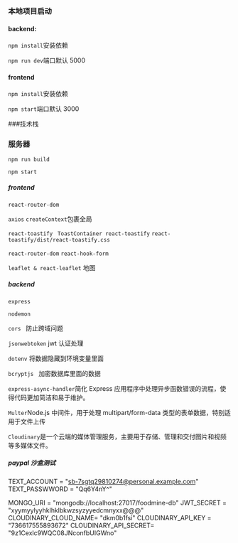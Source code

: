 ### 本地项目启动

#### backend:

`npm install`安装依赖

`npm run dev`端口默认 5000

#### frontend

`npm install`安装依赖

`npm start`端口默认 3000

###技术栈

### 服务器

`npm run build`

`npm start`

##### frontend

`react-router-dom`

`axios`
`createContext`包裹全局

`react-toastify` ` ToastContainer react-toastify` `react-toastify/dist/react-toastify.css`

`react-router-dom`
`react-hook-form`

`leaflet & react-leaflet` 地图

##### backend

`express`

`nodemon`

`cors ` 防止跨域问题

`jsonwebtoken` jwt 认证处理

`dotenv` 将数据隐藏到环境变量里面

`bcryptjs ` 加密数据库里面的数据

`express-async-handler`简化 Express 应用程序中处理异步函数错误的流程，使得代码更加简洁和易于维护。

`Multer`Node.js 中间件，用于处理 multipart/form-data 类型的表单数据，特别适用于文件上传

`Cloudinary`是一个云端的媒体管理服务，主要用于存储、管理和交付图片和视频等多媒体文件。

##### paypal 沙盒测试

TEXT_ACCOUNT = "sb-7sgtq29810274@personal.example.com"
TEXT_PASSWWORD = "Qq6Y4nY^"

MONGO_URI = "mongodb://localhost:27017/foodmine-db"
JWT_SECRET = "xyymyylyyhklhklbkwzsyzyyedcmnyxx@@@"
CLOUDINARY_CLOUD_NAME= "dkm0b1fsi"
CLOUDINARY_API_KEY = "736617555893672"
CLOUDINARY_API_SECRET= "9z1Cexlc9WQC08JNconfbUIGWno"
